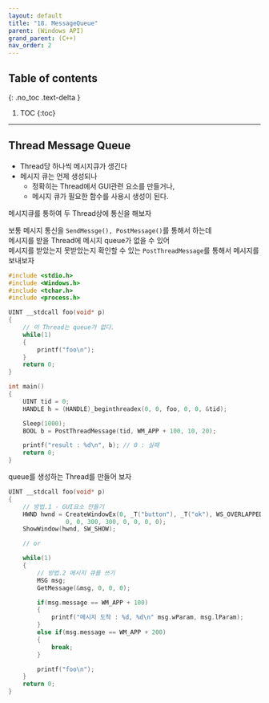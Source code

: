 ```yaml
---
layout: default
title: "18. MessageQueue"
parent: (Windows API)
grand_parent: (C++)
nav_order: 2
---
```


## Table of contents
{: .no_toc .text-delta }

1. TOC
{:toc}

---

## Thread Message Queue

* Thread당 하나씩 메시지큐가 생긴다
* 메시지 큐는 언제 생성되나
    * 정확히는 Thread에서 GUI관련 요소를 만들거나, 
    * 메시지 큐가 필요한 함수를 사용시 생성이 된다.

메시지큐를 통하여 두 Thread상에 통신을 해보자

보통 메시지 통신을 `SendMessge(), PostMessage()`를 통해서 하는데<br>
메시지를 받을 Thread에 메시지 queue가 없을 수 있어<br>
메시지를 받았는지 못받았는지 확인할 수 있는 `PostThreadMessage`를 통해서 메시지를 보내보자

```cpp
#include <stdio.h>
#include <Windows.h>
#include <tchar.h>
#include <process.h>

UINT __stdcall foo(void* p)
{
    // 이 Thread는 queue가 없다.
    while(1)
    {
        printf("foo\n");
    }
    return 0;
}

int main()
{
    UINT tid = 0;
    HANDLE h = (HANDLE)_beginthreadex(0, 0, foo, 0, 0, &tid);

    Sleep(1000);
    BOOL b = PostThreadMessage(tid, WM_APP + 100, 10, 20);

    printf("result : %d\n", b); // 0 : 실패
    return 0;
}
```

queue를 생성하는 Thread를 만들어 보자

```cpp
UINT __stdcall foo(void* p)
{
    // 방법.1 - GUI요소 만들기
    HWND hwnd = CreateWindowEx(0, _T("button"), _T("ok"), WS_OVERLAPPEDWINDOW,
                0, 0, 300, 300, 0, 0, 0, 0);
    ShowWindow(hwnd, SW_SHOW);

    // or

    while(1)
    {
        // 방법.2 메시지 큐를 쓰기
        MSG msg;
        GetMessage(&msg, 0, 0, 0);

        if(msg.message == WM_APP + 100)
        {
            printf("메시지 도착 : %d, %d\n" msg.wParam, msg.lParam);
        }
        else if(msg.message == WM_APP + 200)
        {
            break;
        }

        printf("foo\n");
    }
    return 0;
}
```